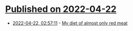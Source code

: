 # [Published on 2022-04-22](index.md)

* [2022-04-22, 02:57:11](https://news.ycombinator.com/item?id=31117719) - [My diet of almost only red meat](https://chrislakin.com/carnivore)
